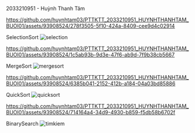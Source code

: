2033210951 - Huỳnh Thanh Tâm



https://github.com/huynhtam03/PTTKTT_2033210951_HUYNHTHANHTAM_BUOI01/assets/93908524/278f3505-5f10-424a-8409-cee9d4c02914

SelectionSort
![selection](https://github.com/huynhtam03/PTTKTT_2033210951_HUYNHTHANHTAM_BUOI01/assets/93908524/3bf9458b-60d6-49f4-b596-17965edf2c70)


https://github.com/huynhtam03/PTTKTT_2033210951_HUYNHTHANHTAM_BUOI01/assets/93908524/1c5ab93b-9d3e-47f6-ab9d-7f9b38cb5667

MergeSort
![mergesort](https://github.com/huynhtam03/PTTKTT_2033210951_HUYNHTHANHTAM_BUOI01/assets/93908524/3059ca12-0657-4308-b79a-1f56ca68c801)


https://github.com/huynhtam03/PTTKTT_2033210951_HUYNHTHANHTAM_BUOI01/assets/93908524/6385b041-2152-412b-a184-04a03bd85886

QuickSort
![quicksort](https://github.com/huynhtam03/PTTKTT_2033210951_HUYNHTHANHTAM_BUOI01/assets/93908524/34b675cd-e710-4732-98cf-b115e36e0654)

https://github.com/huynhtam03/PTTKTT_2033210951_HUYNHTHANHTAM_BUOI01/assets/93908524/714164a4-34d9-4930-b859-f5db58b6702f

BinarySearch
![timkiem](https://github.com/huynhtam03/PTTKTT_2033210951_HUYNHTHANHTAM_BUOI01/assets/93908524/dcea8e43-9fc9-4fde-8678-406f62bd8133)

